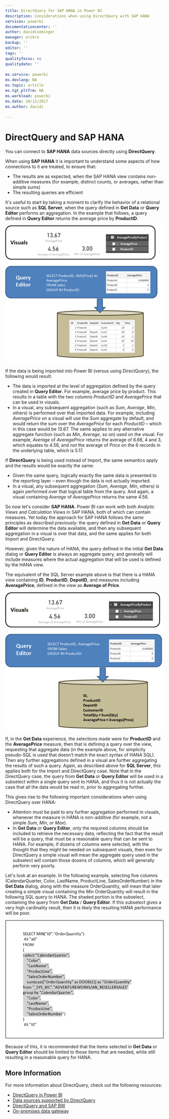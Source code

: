 ```yaml
---
title: DirectQuery for SAP HANA in Power BI
description: Considerations when using DirectQuery with SAP HANA
services: powerbi
documentationcenter: ''
author: davidiseminger
manager: erikre
backup: ''
editor: ''
tags: ''
qualityfocus: no
qualitydate: ''

ms.service: powerbi
ms.devlang: NA
ms.topic: article
ms.tgt_pltfrm: NA
ms.workload: powerbi
ms.date: 10/12/2017
ms.author: davidi

---
```

# DirectQuery and SAP HANA
You can connect to **SAP HANA** data sources directly using **DirectQuery**.

When using **SAP HANA** it is important to understand some aspects of how connections to it are treated, to ensure that:

* The results are as expected, when the SAP HANA view contains non-additive measures (for example, distinct counts, or averages, rather than simple sums)
* The resulting queries are efficient

It's useful to start by taking a moment to clarify the behavior of a relational source such as **SQL Server**, when the query defined in **Get Data** or **Query Editor** performs an aggregation. In the example that follows, a query defined in  **Query Editor** returns the average price by **ProductID**.

![](media/powerbi-desktop-directquery-sap-hana/directquery-sap-hana_01.png)

If the data is being imported into Power BI (versus using DirectQuery), the following would result:

* The data is imported at the level of aggregation defined by the query created in **Query Editor**. For example, average price by product. This results in a table with the two columns *ProductID* and *AveragePrice* that can be used in visuals.
* In a visual, any subsequent aggregation (such as *Sum*, *Average*, *Min*, others) is performed over that imported data.  For example, including *AveragePrice* on a visual will use the *Sum* aggregate by default, and would return the sum over the *AveragePrice* for each *ProductID* – which in this case would be 13.67. The same applies to any alternative aggregate function (such as *Min*, *Average*, so on) used on the visual. For example, *Average* of *AveragePrice* returns the average of 6.66, 4 and 3, which equates to 4.56, and *not* the average of *Price* on the 6 records in the underlying table, which is 5.17.

If **DirectQuery** is being used instead of Import, the same semantics apply and the results would be exactly the same:

* Given the same query, logically exactly the same data is presented to the reporting layer – even though the data is not actually imported.
* In a visual, any subsequent aggregation (*Sum*, *Average*, *Min*, others) is again performed over that logical table from the query. And again, a visual containing *Average* of *AveragePrice* returns the same 4.56.

So now let's consider **SAP HANA**. Power BI can work with both *Analytic Views* and *Calculation Views* in SAP HANA, both of which can contain measures. Yet today the approach for SAP HANA follows the same principles as described previously: the query defined in **Get Data** or **Query Editor** will determine the data available, and then any subsequent aggregation in a visual is over that data, and the same applies for both Import and DirectQuery.

However, given the nature of HANA, the query defined in the initial **Get Data** dialog or **Query Editor** is always an aggregate query, and generally will include measures where the actual aggregation that will be used is defined by the HANA view.

The equivalent of the SQL Server example above is that there is a HANA view containing **ID**, **ProductID**, **DepotID**, and measures including **AveragePrice**, defined in the view as **Average of Price**.

![](media/powerbi-desktop-directquery-sap-hana/directquery-sap-hana_02.png)

If, in the **Get Data** experience, the selections made were for **ProductID** and the **AveragePrice** measure, then that is defining a query over the view, requesting that aggregate data (in the example above, for simplicity pseudo-SQL is used that doesn’t match the exact syntax of HANA SQL). Then any further aggregations defined in a visual are further aggregating the results of such a query. Again, as described above for **SQL Server**, this applies both for the Import and DirectQuery case. Note that in the DirectQuery case, the query from **Get Data** or **Query Editor** will be used in a subselect within a single query sent to HANA, and thus it is not actually the case that all the data would be read in, prior to aggregating further.

This gives rise to the following important considerations when using DirectQuery over HANA:

* Attention must be paid to any further aggregation performed in visuals, whenever the measure in HANA is non-additive (for example, not a simple *Sum*, *Min*, or *Max*).
* In **Get Data** or **Query Editor**, only the required columns should be included to retrieve the necessary data, reflecting the fact that the result will be a query, that must be a reasonable query that can be sent to HANA. For example, if dozens of columns were selected, with the thought that they might be needed on subsequent visuals, then even for DirectQuery a simple visual will mean the aggregate query used in the subselect will contain those dozens of columns, which will generally perform very poorly.

Let's look at an example. In the following example, selecting five columns (CalendarQuarter, Color, LastName, ProductLine, SalesOrderNumber) in the **Get Data** dialog, along with the measure OrderQuantity, will mean that later creating a simple visual containing the Min OrderQuantity will result in the following SQL query to HANA. The shaded portion is the subselect, containing the query from **Get Data** / **Query Editor**. If this subselect gives a very high cardinality result, then it is likely the resulting HANA performance will be poor.

![](media/powerbi-desktop-directquery-sap-hana/directquery-sap-hana_03.png)

Because of this, it is recommended that the items selected in **Get Data** or **Query Editor** should be limited to those items that are needed, while still resulting in a reasonable query for HANA.

## More Information
For more information about DirectQuery, check out the following resources:

* [DirectQuery in Power BI](powerbi-desktop-directquery-about.md)
* [Data sources supported by DirectQuery](powerbi-desktop-directquery-data-sources.md)
* [DirectQuery and SAP BW](powerbi-desktop-directquery-sap-bw.md)
* [On-premises data gateway](service-gateway-onprem.md)

